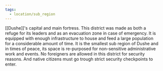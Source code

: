 ```yaml
---
tags:
  - location/sub_region
---
```

[[Dushe]]'s capital and main fortress.
This district was made as both a refuge for its leaders and as an evacuation zone in case of emergency. It is equipped with enough infrastructure to house and feed a large population for a considerable amount of time. 
It is the smallest sub region of Dushe and in times of peace, its space is re-purposed for non-sensitive administrative work and events.
No foreigners are allowed in this district for security reasons. And native citizens must go trough strict security checkpoints to enter.
